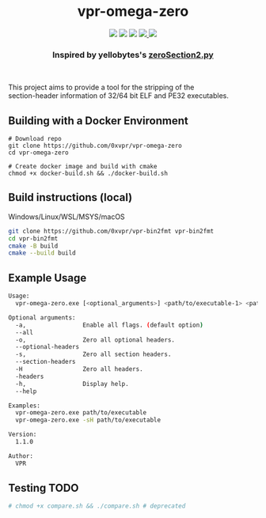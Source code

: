 <h1 align="center">vpr-omega-zero</h1>
<p align="center">
  <img src="https://img.shields.io/badge/Windows-supported-44CC11"/>
  <img src="https://img.shields.io/badge/Mac-supported-44CC11"/>
  <img src="https://img.shields.io/badge/Linux-supported-44CC11"/>
  <a href="https://mit-license.org/"/>
    <img src="https://img.shields.io/badge/License-MIT-44CC11"/>
  </a>
  <img src="https://img.shields.io/github/actions/workflow/status/0xvpr/vpr-omega-zero/build.yml?label=Build"/>
</p>
<h3 align="center">Inspired by yellobytes's <a href="https://github.com/yellowbyte/reverse-engineering-playground/tree/master/file_format_hacks">zeroSection2.py</a></h3>
<br>

This project aims to provide a tool for the stripping of the  
section-header information of 32/64 bit ELF and PE32 executables.

## Building with a Docker Environment
```
# Download repo
git clone https://github.com/0xvpr/vpr-omega-zero
cd vpr-omega-zero

# Create docker image and build with cmake
chmod +x docker-build.sh && ./docker-build.sh
```

## Build instructions (local)
Windows/Linux/WSL/MSYS/macOS
```bash
git clone https://github.com/0xvpr/vpr-bin2fmt vpr-bin2fmt
cd vpr-bin2fmt
cmake -B build
cmake --build build
```

## Example Usage
```bash
Usage:
  vpr-omega-zero.exe [<optional_arguments>] <path/to/executable-1> <path/to/executable-2>

Optional arguments:
  -a,                Enable all flags. (default option)
  --all
  -o,                Zero all optional headers.
  --optional-headers
  -s,                Zero all section headers.
  --section-headers
  -H                 Zero all headers.
  -headers
  -h,                Display help.
  --help

Examples:
  vpr-omega-zero.exe path/to/executable
  vpr-omega-zero.exe -sH path/to/executable

Version:
  1.1.0

Author:
  VPR
```

## Testing TODO
```bash
# chmod +x compare.sh && ./compare.sh # deprecated
```
